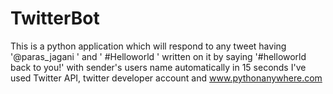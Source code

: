 # TwitterBot
This is a python application which will respond to any tweet having '@paras_jagani ' and ' #Helloworld ' written on it by saying  '#helloworld back to you!' with sender's users name automatically in 15 seconds
I've used Twitter API, twitter developer account and www.pythonanywhere.com
